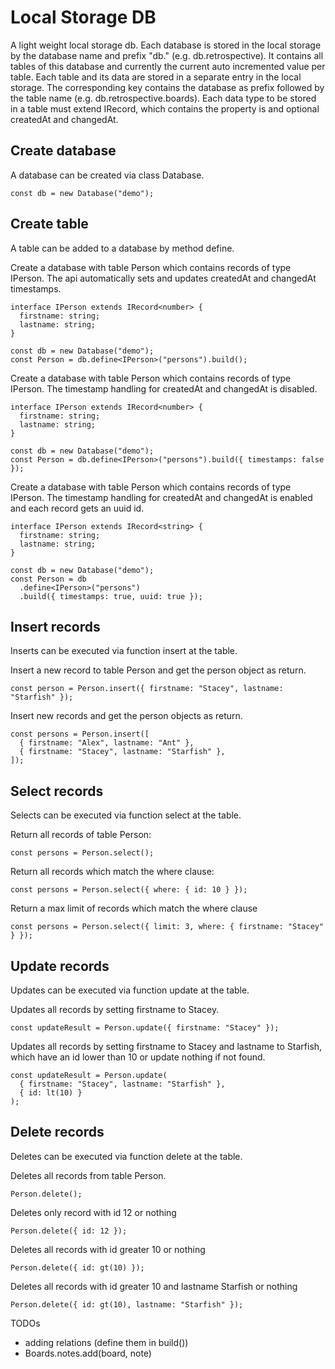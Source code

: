 # Local Storage DB

A light weight local storage db.
Each database is stored in the local storage by the database name and prefix "db." (e.g. db.retrospective). It contains all tables of this database and currently the current auto incremented value per table.
Each table and its data are stored in a separate entry in the local storage. The corresponding key contains the database as prefix followed by the table name (e.g. db.retrospective.boards).
Each data type to be stored in a table must extend IRecord, which contains the property is and optional createdAt and changedAt.

## Create database

A database can be created via class Database.

```
const db = new Database("demo");
```

## Create table

A table can be added to a database by method define.

Create a database with table Person which contains records of type IPerson.
The api automatically sets and updates createdAt and changedAt timestamps.

```
interface IPerson extends IRecord<number> {
  firstname: string;
  lastname: string;
}

const db = new Database("demo");
const Person = db.define<IPerson>("persons").build();
```

Create a database with table Person which contains records of type IPerson.
The timestamp handling for createdAt and changedAt is disabled.

```
interface IPerson extends IRecord<number> {
  firstname: string;
  lastname: string;
}

const db = new Database("demo");
const Person = db.define<IPerson>("persons").build({ timestamps: false });
```

Create a database with table Person which contains records of type IPerson.
The timestamp handling for createdAt and changedAt is enabled and each record gets an uuid id.

```
interface IPerson extends IRecord<string> {
  firstname: string;
  lastname: string;
}

const db = new Database("demo");
const Person = db
  .define<IPerson>("persons")
  .build({ timestamps: true, uuid: true });
```

## Insert records

Inserts can be executed via function insert at the table.

Insert a new record to table Person and get the person object as return.

```
const person = Person.insert({ firstname: "Stacey", lastname: "Starfish" });
```

Insert new records and get the person objects as return.

```
const persons = Person.insert([
  { firstname: "Alex", lastname: "Ant" },
  { firstname: "Stacey", lastname: "Starfish" },
]);
```

## Select records

Selects can be executed via function select at the table.

Return all records of table Person:

```
const persons = Person.select();
```

Return all records which match the where clause:

```
const persons = Person.select({ where: { id: 10 } });
```

Return a max limit of records which match the where clause

```
const persons = Person.select({ limit: 3, where: { firstname: "Stacey" } });
```

## Update records

Updates can be executed via function update at the table.

Updates all records by setting firstname to Stacey.

```
const updateResult = Person.update({ firstname: "Stacey" });
```

Updates all records by setting firstname to Stacey and lastname to Starfish, which have an id lower than 10 or update nothing if not found.

```
const updateResult = Person.update(
  { firstname: "Stacey", lastname: "Starfish" },
  { id: lt(10) }
);
```

## Delete records

Deletes can be executed via function delete at the table.

Deletes all records from table Person.

```
Person.delete();
```

Deletes only record with id 12 or nothing

```
Person.delete({ id: 12 });
```

Deletes all records with id greater 10 or nothing

```
Person.delete({ id: gt(10) });
```

Deletes all records with id greater 10 and lastname Starfish or nothing

```
Person.delete({ id: gt(10), lastname: "Starfish" });
```

TODOs
- adding relations (define them in build())
- Boards.notes.add(board, note)
